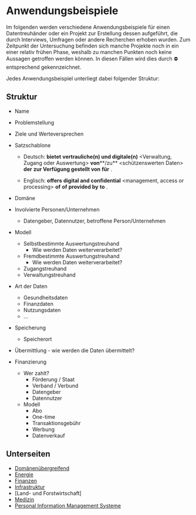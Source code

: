 # Anwendungsbeispiele
Im folgenden werden verschiedene Anwendungsbeispiele für einen Datentreuhänder oder ein Projekt zur Erstellung dessen aufgeführt, die durch Interviews, Umfragen oder andere Recherchen erhoben wurden.
Zum Zeitpunkt der Untersuchung befinden sich manche Projekte noch in ein einer relativ frühen Phase, weshalb zu manchen Punkten noch keine Aussagen getroffen werden können. In diesen Fällen wird dies durch  :no_entry:  entsprechend gekennzeichnet.

Jedes Anwendungsbeispiel unterliegt dabei folgender Struktur:

## Struktur

-   Name
-   Problemstellung
-   Ziele und Werteversprechen
-   Satzschablone
    
    -   Deutsch: <Name des DTH-Dienstes>  **bietet** **vertrauliche(n) und digitale(n)** <Verwaltung, Zugang oder Auswertung>  **von****/zu**  <schützenswerten Daten>  **der** <Betroffenen Personen oder Unternehmen>  **zur Verfügung gestellt von**  <Datengeber>  **für**  <Datennutzer>.
        
    -   Englisch: <Data Trustee Service>  **offers** **digital and confidential** <management, access or processing>  **of** <protectable data>  **of** <data subject or companies>  **provided by** <data holders>  **to**  <data users>.
        
-   Domäne
-   Involvierte Personen/Unternehmen
    -   Datengeber, Datennutzer, betroffene Person/Unternehmen
-   Modell
    -   Selbstbestimmte Auswertungstreuhand
        -   Wie werden Daten weiterverarbeitet?
    -   Fremdbestimmte Auswertungstreuhand
        -   Wie werden Daten weiterverarbeitet?
    -   Zugangstreuhand
    -   Verwaltungstreuhand
-   Art der Daten
    -   Gesundheitsdaten
    -   Finanzdaten
    -   Nutzungsdaten
    -   ...
-   Speicherung
    -   Speicherort
-   Übermittlung - wie werden die Daten übermittelt?
-   Finanzierung
    -   Wer zahlt?
        -   Förderung / Staat
        -   Verband / Verbund
        -   Datengeber
        -   Datennutzer
    -   Modell
        -   Abo
        -   One-time
        -   Transaktionsgebühr
        -   Werbung
        -   Datenverkauf 

## Unterseiten
- [Domänenübergreifend]()
- [Energie]()
- [Finanzen]()
- [Infrastruktur]()
- [Land- und Forstwirtschaft]
- [Medizin]()
- [Personal Information Management Systeme]()
